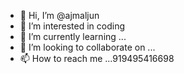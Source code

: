 - 👋 Hi, I’m @ajmaljun
- 👀 I’m interested in coding
- 🌱 I’m currently learning ...
- 💞️ I’m looking to collaborate on ...
- 📫 How to reach me ...919495416698

<!---
ajmaljun/ajmaljun is a ✨ special ✨ repository because its `README.md` (this file) appears on your GitHub profile.
You can click the Preview link to take a look at your changes.
--->

